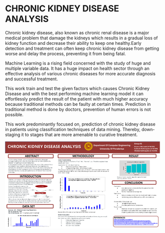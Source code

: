 # CHRONIC KIDNEY DISEASE ANALYSIS

Chronic kidney disease, also known as chronic renal disease is a major medical problem that damage the kidneys which results in a gradual loss of kidney function and decrease their ability to keep one healthy.Early detection and treatment can often keep chronic kidney disease from getting worse and delay the process, preventing it from being fatal.

Machine Learning is a rising field concerned with the study of huge and multiple variable data. It has a huge impact on health sector through an effective analysis of various chronic diseases for more accurate diagnosis and successful treatment. 

This work train and test the given factors which causes Chronic Kidney Disease and with the best performing machine learning model it can effortlessly predict the result of the patient with much higher accuracy because traditional methods can be faulty at certain times. Prediction in traditional method is done by doctors, prevention of human errors is not possible.

This work predominantly focused on, prediction of chronic kidney disease in patients using classification techniques of data mining. Thereby, down-staging it to stages that are more amenable to curative treatment.



![alt text](https://github.com/ShamraMarzook/Chronic-Kidney-Disease-Analysis/blob/main/Codes/poster.png)

